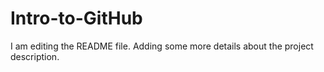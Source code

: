 # Intro-to-GitHub

I am editing the README file. Adding some more details about the project description.
